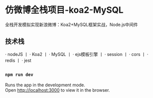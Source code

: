 # 仿微博全栈项目-koa2-MySQL

全栈开发模拟实现新浪微博：Koa2+MySQL框架实战，Node.js中间件

## 技术栈


· nodeJS    丨   · Koa2    丨   · MySQL    丨 · ejs模板引擎     丨    · session     丨    · cors     丨    · redis     丨    · jest     


## 


### `npm run dev`

Runs the app in the development mode.\
Open [http://localhost:3000](http://localhost:3000) to view it in the browser.

